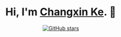 <h1 align="center">Hi, I'm <a href="https://github.com/kcxain">Changxin Ke</a>. 👋 </h1>
<p align="center">
<!--   <a href="https://github.com/kcxain">
    <img src="https://img.shields.io/github/followers/kcxain?style=social" alt="GitHub followers">
  </a> -->
  <a href="https://github.com/kcxain">
<!--     <img src="https://img.shields.io/badge/dynamic/json?logo=github&label=GitHub%20Stars&style=for-the-badge&query=%24.stars&url=https://api.github-star-counter.workers.dev/user/kcxain" alt="GitHub stars"> -->
       <img src="https://img.shields.io/github/stars/kcxain?style=social" alt="GitHub stars">
  </a>
</p>
